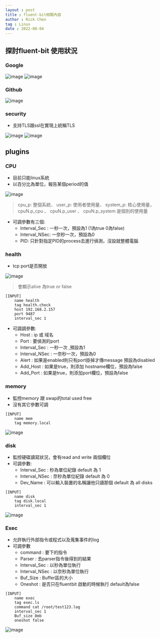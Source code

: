 ```yaml
---
layout : post
title : fluent-bit相關內容
author : Rick Chen
tag : Linux
date : 2022-08-04
---
```


## 探討fluent-bit 使用狀況
### Google
![image](https://user-images.githubusercontent.com/62127656/182534146-2a53e071-5c88-4dee-8a21-afe19ca72169.png)
![image](https://user-images.githubusercontent.com/62127656/182534604-e409cdcd-f8d3-4d88-93e9-95b09f1ce5d5.png)
### Github 
![image](https://user-images.githubusercontent.com/62127656/182535545-570f5046-2112-4aab-b8fc-4ab98cae041c.png)

### security 
* 支持TLS跟ssl在實現上統稱TLS

![image](https://user-images.githubusercontent.com/62127656/182535795-0c1fa8e2-9092-45ff-9d57-fd4fc20f0823.png)
![image](https://user-images.githubusercontent.com/62127656/182535799-49481b96-2852-47af-b682-0d4d3a4e924e.png)

## plugins

### CPU 
* 目前只能linux系統
* 以百分比為單位，報告某個period的值

![image](https://user-images.githubusercontent.com/62127656/182537733-e4ef1860-d5ea-4904-b749-b554523d486d.png)
> cpu_p: 整個系統、 user_p: 使用者使用量、 system_p: 核心使用量， cpuN.p_cpu 、 cpuN.p_user 、 cpuN.p_system 是個別的使用量

* 可調參數有三個: 
   * Interval_Sec : 一秒一次，預設為1 (1為true 0為false)
   * Interval_NSec: 一奈秒一次，預設為0 
   * PID: 只針對指定PID的process去進行偵測，沒設就整體電腦

### health 
* tcp port是否開放

![image](https://user-images.githubusercontent.com/62127656/182757795-9600c132-adb8-4ed0-b82c-21f56738b5d0.png)
> 會顯示alive 為true or false

```
[INPUT]
    name health
    tag health.check
    host 192.168.2.157
    port 9487
    interval_sec 1
```

* 可調調參數:
   * Host : ip 或 域名
   * Port : 要偵測的port
   * Interval_Sec : 一秒一次 ,預設為1
   * Interval_NSec : 一奈秒一次，預設為0
   * Alert : 如果是enabled則只有port掛掉才傳message 預設為disabled
   * Add_Host : 如果是true，則添加 hostname欄位，預設為false
   * Add_Port : 如果是true，則添加port欄位，預設為false

### memory
* 監控memory 跟 swap的total used free
* 沒有其它參數可調
```
[INPUT]
    name mem
    tag memory.local
```

![image](https://user-images.githubusercontent.com/62127656/182773694-19c115fb-89e5-4ea2-9de5-ba3c5e79d84b.png)


### disk 
* 監控硬碟讀寫狀況，會有read and write 兩個欄位
* 可調參數:
   * Interval_Sec : 秒為單位紀錄 default 為 1
   * Interval_NSec : 奈秒為單位紀錄 default 為 0
   * Dev_Name : 可以輸入裝置的名稱讓他只讀那個 default 為 all disks

```
[INPUT]
    name disk
    tag disk.local
    interval_sec 1
```

![image](https://user-images.githubusercontent.com/62127656/182774013-2aeb879a-f2ad-428e-bae3-f9f65a37365d.png)

### Exec
* 允許執行外部指令或程式以及蒐集事件的log
* 可調參數
  * command : 要下的指令
  * Parser : 去parser指令後得到的結果
  * Interval_Sec : 以秒為單位執行
  * Interval_NSec : 以奈秒為單位執行
  * Buf_Size : Buffer區的大小
  * Oneshot : 是否只在fluentbit 啟動的時候執行 default為false

```
[INPUT]
    name exec
    tag exec.ls
    command cat /root/test123.log
    interval_sec 1
    Buf_size 8mb
    oneshot false
```
![image](https://user-images.githubusercontent.com/62127656/182776255-4625968a-97ee-4e51-bf41-d4a5a11cbb95.png)

